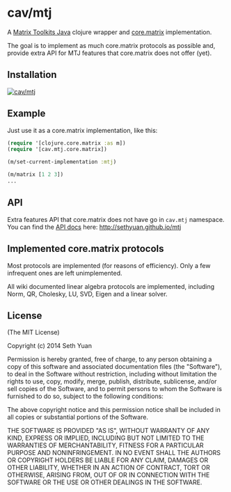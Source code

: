# cav/mtj

A [Matrix Toolkits Java](https://github.com/fommil/matrix-toolkits-java) clojure wrapper and [core.matrix](https://github.com/mikera/core.matrix) implementation.

The goal is to implement as much core.matrix protocols as possible and, provide extra API for MTJ features that core.matrix does not offer (yet).

## Installation

[![cav/mtj](http://clojars.org/cav/mtj/latest-version.svg)](http://clojars.org/cav/mtj)

## Example

Just use it as a core.matrix implementation, like this:

```clojure
(require '[clojure.core.matrix :as m])
(require '[cav.mtj.core.matrix])

(m/set-current-implementation :mtj)

(m/matrix [1 2 3])
...
```

## API

Extra features API that core.matrix does not have go in `cav.mtj` namespace. You can find the [API docs](http://sethyuan.github.io/mtj) here: http://sethyuan.github.io/mtj

## Implemented core.matrix protocols

Most protocols are implemented (for reasons of efficiency). Only a few infrequent ones are left unimplemented.

All wiki documented linear algebra protocols are implemented, including Norm, QR, Cholesky, LU, SVD, Eigen and a linear solver.

## License

(The MIT License)

Copyright (c) 2014 Seth Yuan

Permission is hereby granted, free of charge, to any person obtaining a copy
of this software and associated documentation files (the "Software"), to deal
in the Software without restriction, including without limitation the rights
to use, copy, modify, merge, publish, distribute, sublicense, and/or sell
copies of the Software, and to permit persons to whom the Software is
furnished to do so, subject to the following conditions:

The above copyright notice and this permission notice shall be included in
all copies or substantial portions of the Software.

THE SOFTWARE IS PROVIDED "AS IS", WITHOUT WARRANTY OF ANY KIND, EXPRESS OR
IMPLIED, INCLUDING BUT NOT LIMITED TO THE WARRANTIES OF MERCHANTABILITY,
FITNESS FOR A PARTICULAR PURPOSE AND NONINFRINGEMENT. IN NO EVENT SHALL THE
AUTHORS OR COPYRIGHT HOLDERS BE LIABLE FOR ANY CLAIM, DAMAGES OR OTHER
LIABILITY, WHETHER IN AN ACTION OF CONTRACT, TORT OR OTHERWISE, ARISING FROM,
OUT OF OR IN CONNECTION WITH THE SOFTWARE OR THE USE OR OTHER DEALINGS IN
THE SOFTWARE.
